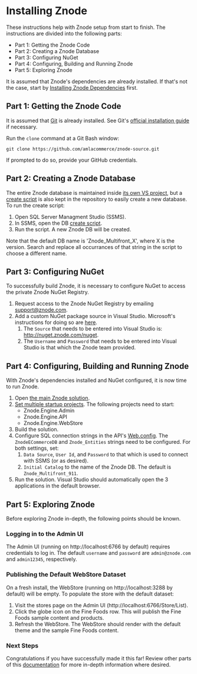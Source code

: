 # Installing Znode
These instructions help with Znode setup from start to finish. The instructions are divided into the following parts:
* Part 1: Getting the Znode Code
* Part 2: Creating a Znode Database
* Part 3: Configuring NuGet
* Part 4: Configuring, Building and Running Znode
* Part 5: Exploring Znode

It is assumed that Znode's dependencies are already installed. If that's not the case, start by [Installing Znode Dependencies](../installing-dependencies/README.md) first.

## Part 1: Getting the Znode Code
It is assumed that [Git](https://git-scm.com/) is already installed. See Git's [official installation guide](https://git-scm.com/book/en/v2/Getting-Started-Installing-Git) if necessary.

Run the `clone` command at a Git Bash window:

`git clone https://github.com/amlacommerce/znode-source.git`

If prompted to do so, provide your GitHub credentials.

## Part 2: Creating a Znode Database
The entire Znode database is maintained inside [its own VS project](https://github.com/amlacommerce/znode-source/blob/master/Database/Znode_Multifront_Dev/Znode_Multifront_Dev.sln), but a [create script](https://github.com/amlacommerce/znode-source/blob/master/Database/Znode%20Multifront%209.1.1%20Database%20Script%20(for%20fresh%20installation)/Znode_Multifront_911.sql) is also kept in the repository to easily create a new database. To run the create script:
1. Open SQL Server Managment Studio (SSMS).
1. In SSMS, open the DB [create script](https://github.com/amlacommerce/znode-source/blob/master/Database/Znode%20Multifront%209.1.1%20Database%20Script%20(for%20fresh%20installation)/Znode_Multifront_911.sql).
1. Run the script. A new Znode DB will be created.

Note that the default DB name is 'Znode_Multifront_X', where X is the version. Search and replace all occurrances of that string in the script to choose a different name.

## Part 3: Configuring NuGet
To successfully build Znode, it is necessary to configure NuGet to access the private Znode NuGet Registry.
1. Request access to the Znode NuGet Registry by emailing support@znode.com.
1. Add a custom NuGet package source in Visual Studio. Microsoft's instructions for doing so are [here](https://docs.microsoft.com/en-us/nuget/tools/package-manager-ui#package-sources).
    1. The `Source` that needs to be entered into Visual Studio is: http://nuget.znode.com/nuget.
    1. The `Username` and `Password` that needs to be entered into Visual Studio is that which the Znode team provided.

## Part 4: Configuring, Building and Running Znode
With Znode's dependencies installed and NuGet configured, it is now time to run Znode.
1. Open [the main Znode solution](https://github.com/amlacommerce/znode-source/blob/master/Projects/Znode.Multifront.sln).
1. [Set multiple startup projects](https://docs.microsoft.com/en-us/visualstudio/ide/how-to-set-multiple-startup-projects?view=vs-2017). The following projects need to start:
    - Znode.Engine.Admin
    - Znode.Engine.API
    - Znode.Engine.WebStore
1. Build the solution.
1. Configure SQL connection strings in the API's [Web.config](https://github.com/amlacommerce/znode-source/blob/master/Projects/Znode.Engine.Api/Web.config). The `ZnodeECommerceDB` and `Znode_Entities` strings need to be configured. For both settings, set:
    1. `Data Source`, `User Id`, and `Password` to that which is used to connect with SSMS (or as desired).
    1. `Initial Catalog` to the name of the Znode DB. The default is `Znode_Multifront_911`.
1. Run the solution. Visual Studio should automatically open the 3 applications in the default browser.

## Part 5: Exploring Znode
Before exploring Znode in-depth, the following points should be known.

### Logging in to the Admin UI
The Admin UI (running on http://localhost:6766 by default) requires credentials to log in. The default `username` and `password` are `admin@znode.com` and `admin12345`, respectively.

### Publishing the Default WebStore Dataset
On a fresh install, the WebStore (running on http://localhost:3288 by default) will be empty. To populate the store with the default dataset:
1. Visit the stores page on the Admin UI (http://localhost:6766/Store/List).
1. Click the globe icon on the Fine Foods row. This will publish the Fine Foods sample content and products.
1. Refresh the WebStore. The WebStore should render with the default theme and the sample Fine Foods content.

### Next Steps
Congratulations if you have successfully made it this far! Review other parts of this [documentation](/README.md) for more in-depth information where desired.
